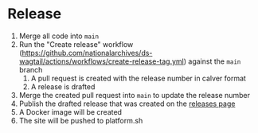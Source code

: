 # Release

1. Merge all code into `main`
1. Run the "Create release" workflow (https://github.com/nationalarchives/ds-wagtail/actions/workflows/create-release-tag.yml) against the `main` branch
    1. A pull request is created with the release number in calver format
    1. A release is drafted
1. Merge the created pull request into `main` to update the release number
1. Publish the drafted release that was created on the [releases page](https://github.com/nationalarchives/ds-wagtail/releases)
1. A Docker image will be created
1. The site will be pushed to platform.sh
